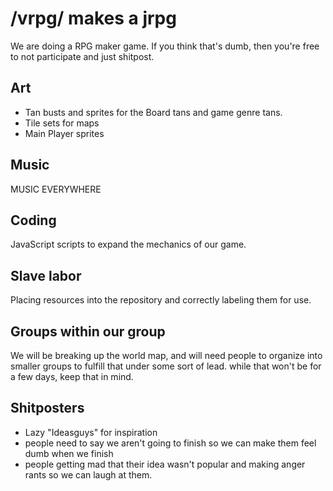 # /vrpg/ makes a jrpg

We are doing a RPG maker game. If you think that's dumb, then you're free to not participate and just shitpost.

## Art
- Tan busts and sprites for the Board tans and game genre tans.
- Tile sets for maps
- Main Player sprites

## Music
MUSIC EVERYWHERE

## Coding
JavaScript scripts to expand the mechanics of our game.

## Slave labor
Placing resources into the repository and correctly labeling them for use.

## Groups within our group
We will be breaking up the world map, and will need people to organize into smaller groups to fulfill that under some sort of lead. while that won't be for a few days, keep that in mind.

## Shitposters
- Lazy "Ideasguys" for inspiration
- people need to say we aren't going to finish so we can make them feel dumb when we finish
- people getting mad that their idea wasn't popular and making anger rants so we can laugh at them.


